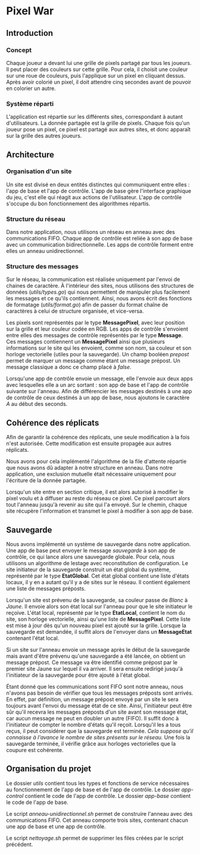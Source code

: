 # Pixel War

## Introduction

### Concept

Chaque joueur a devant lui une grille de pixels partagé par tous les joueurs. 
Il peut placer des couleurs sur cette grille. 
Pour cela, il choisit une couleur sur une roue de couleurs, puis l'applique sur un pixel en cliquant dessus.
Après avoir colorié un pixel, il doit attendre cinq secondes avant de pouvoir en colorier un autre.

### Système réparti

L'application est répartie sur les différents sites, correspondant à autant d'utilisateurs.
La donnée partagée est la grille de pixels.
Chaque fois qu'un joueur pose un pixel, ce pixel est partagé aux autres sites, et donc apparaît sur la grille des autres joueurs.

## Architecture

### Organisation d'un site

Un site est divisé en deux entités distinctes qui communiquent entre elles : l'app de base et l'app de contrôle.
L'app de base gère l'interface graphique du jeu, c'est elle qui réagit aux actions de l'utilisateur.
L'app de contrôle s'occupe du bon fonctionnement des algorithmes répartis.

### Structure du réseau

Dans notre application, nous utilisons un réseau en anneau avec des communications FIFO.
Chaque app de contrôle est reliée à son app de base avec un communication bidirectionnelle.
Les apps de contrôle forment entre elles un anneau unidirectionnel.

### Structure des messages

Sur le réseau, la communication est réalisée uniquement par l'envoi de chaines de caractère.
À l'intérieur des sites, nous utilisons des structures de données (*utils/types.go*) qui nous permettent de manipuler plus facilement les messages et ce qu'ils contiennent.
Ainsi, nous avons écrit des fonctions de formatage (*utils/format.go*) afin de passer du format chaîne de caractères à celui de structure organisée, et vice-versa.

Les pixels sont représentés par le type **MessagePixel**, avec leur position sur la grille et leur couleur codée en RGB.
Les apps de contrôle s'envoient entre elles des messages de contrôle représentés par le type **Message**.
Ces messages contiennent un **MessagePixel** ainsi que plusieurs informations sur le site qui les envoient, comme son nom, sa couleur et son horloge vectorielle (utiles pour la sauvegarde).
Un champ booléen *prepost* permet de marquer un message comme étant un message prépost.
Un message classique a donc ce champ placé à *false*.

Lorsqu'une app de contrôle envoie un message, elle l'envoie aux deux apps avec lesquelles elle a un arc sortant : son app de base et l'app de contrôle suivante sur l'anneau.
Afin de différencier les messages destinés à une app de contrôle de ceux destinés à un app de base, nous ajoutons le caractère *A* au début des seconds.

## Cohérence des réplicats

Afin de garantir la cohérence des réplicats, une seule modification à la fois n'est autorisée.
Cette modification est ensuite propagée aux autres réplicats.

Nous avons pour cela implémenté l'algorithme de la file d'attente répartie que nous avons dû adapter à notre structure en anneau.
Dans notre application, une exclusion mutuelle était nécessaire uniquement pour l'écriture de la donnée partagée.

Lorsqu'un site entre en section critique, il est alors autorisé à modifier le pixel voulu et à diffuser au reste du réseau ce pixel.
Ce pixel parcourt alors tout l'anneau jusqu'à revenir au site qui l'a envoyé.
Sur le chemin, chaque site récupère l'information et transmet le pixel à modifier à son app de base.

## Sauvegarde

Nous avons implémenté un système de sauvegarde dans notre application.
Une app de base peut envoyer le message *sauvegarde* à son app de contrôle, ce qui lance alors une sauvegarde globale.
Pour cela, nous utilisons un algorithme de lestage avec reconstitution de configuration.
Le site initiateur de la sauvegarde construit un état global du système, représenté par le type **EtatGlobal**.
Cet état global contient une liste d'états locaux, il y en a autant qu'il y a de sites sur le réseau.
Il contient également une liste de messages préposts.

Lorsqu'un site est prévenu de la sauvegarde, sa couleur passe de *Blanc* à *Jaune*.
Il envoie alors son état local sur l'anneau pour que le site initiateur le reçoive.
L'état local, représenté par le type **EtatLocal**, contient le nom du site, son horloge vectorielle, ainsi qu'une liste de **MessagePixel**.
Cette liste est mise à jour dès qu'un nouveau pixel est ajouté sur la grille.
Lorsque la sauvegarde est demandée, il suffit alors de l'envoyer dans un **MessageEtat** contenant l'état local.

Si un site sur l'anneau envoie un message après le début de la sauvegarde mais avant d'être prévenu qu'une sauvegarde a été lancée, on obtient un message prépost.
Ce message va être identifié comme prépost par le premier site Jaune sur lequel il va arriver.
Il sera ensuite redirigé jusqu'à l'initiateur de la sauvegarde pour être ajouté à l'état global.

Étant donné que les communications sont FIFO sont notre anneau, nous n'avons pas besoin de vérifier que tous les messages préposts sont arrivés.
En effet, par définition, un message prépost envoyé par un site le sera toujours avant l'envoi du message état de ce site.
Ainsi, l'initiateur peut être sûr qu'il recevra les messages préposts d'un site avant son message état, car aucun message ne peut en doubler un autre (FIFO).
Il suffit donc à l'initiateur de compter le nombre d'états qu'il reçoit.
Lorsqu'il les a tous reçus, il peut considérer que la sauvegarde est terminée.
*Cela suppose qu'il connaisse à l'avance le nombre de sites présents sur le réseau.*
Une fois la sauvegarde terminée, il vérifie grâce aux horloges vectorielles que la coupure est cohérente.

## Organisation du projet

Le dossier *utils* contient tous les types et fonctions de service nécessaires au fonctionnement de l'app de base et de l'app de contrôle.
Le dossier *app-control* contient le code de l'app de contrôle.
Le dossier *app-base* contient le code de l'app de base.

Le script *anneau-unidirectionnel.sh* permet de construire l'anneau avec des communications FIFO.
Cet anneau comporte trois sites, contenant chacun une app de base et une app de contrôle.

Le script *nettoyage.sh* permet de supprimer les files créées par le script précédent.